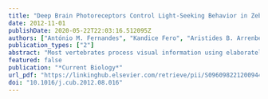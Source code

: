 ```yaml
---
title: "Deep Brain Photoreceptors Control Light-Seeking Behavior in Zebrafish Larvae"
date: 2012-11-01
publishDate: 2020-05-22T22:03:16.512095Z
authors: ["António M. Fernandes", "Kandice Fero", "Aristides B. Arrenberg", "Sadie A. Bergeron", "Wolfgang Driever", "Harold A. Burgess"]
publication_types: ["2"]
abstract: "Most vertebrates process visual information using elaborately structured photosensory tissues, including the eyes and pineal. However, there is strong evidence that other tissues can detect and respond to photic stimuli [1–3]. Many reports suggest that photosensitive elements exist within the brain itself and inﬂuence physiology and behavior; however, a long-standing puzzle has been the identity of the neurons and photoreceptor molecules involved [4, 5]. We tested whether light cues inﬂuence behavior in zebraﬁsh larvae through deep brain photosensors. We found that larvae lacking eyes and pineal perform a simple light-seeking behavior triggered by loss of illumination (‘‘dark photokinesis’’). Neuroanatomical considerations prompted us to test orthopedia (otpa)-deﬁcient ﬁsh, which show a profound reduction in dark photokinesis. Using targeted genetic ablations, we narrowed the photosensitive region to neurons in the preoptic area. Neurons in this region express several photoreceptive molecules, but expression of the melanopsin opn4a is selectively lost in otpa mutants, suggesting that opn4a mediates dark photokinesis. Our ﬁndings shed light on the identity and function of deep brain photoreceptors and suggest that otpa speciﬁes an ancient population of sensory neurons that mediate behavioral responses to light."
featured: false
publication: "*Current Biology*"
url_pdf: "https://linkinghub.elsevier.com/retrieve/pii/S096098221200944X"
doi: "10.1016/j.cub.2012.08.016"
---
```


